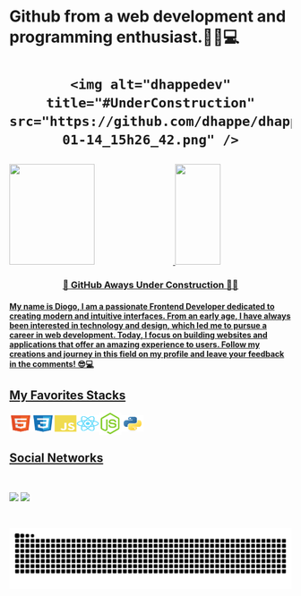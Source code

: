 # Github from a web development and programming enthusiast.🧔🏾💻
<h1 align="center">

    <img alt="dhappedev" title="#UnderConstruction" src="https://github.com/dhappe/dhappe/blob/main/2023-01-14_15h26_42.png" />
</h1>

<div>
  <a href="https://github.com/dhappe">
  <img height="180em" class ="img1" style="padding-right:15px" width="55%" src="https://github-readme-stats.vercel.app/api?username=dhappe&show_icons=true&theme=gruvbox&include_all_commits=true&count_private=true"/>
  <img height="180em" width="40%" src="https://github-readme-stats.vercel.app/api/top-langs/?username=dhappe&layout=compact&langs_count=16&theme=gruvbox"/>
</div>

<h3 align="center"> 
	🚧 GitHub Aways Under Construction 🤣🚧
</h3>
<h4 align="left"> 
	My name is Diogo, I am a passionate Frontend Developer dedicated to creating modern and intuitive interfaces. 
	From an early age, I have always been interested in technology and design, which led me to pursue a career in web development. 
	Today, I focus on building websites and applications that offer an amazing experience to users. 
	Follow my creations and journey in this field on my profile and leave your feedback in the comments! 😎💻
</h4>
	
<h2>My Favorites Stacks</h2>
<img align="center" alt="HTML" height="30" width="40" src="https://raw.githubusercontent.com/devicons/devicon/master/icons/html5/html5-original.svg"><img align="center" alt="CSS" height="30" width="40" src="https://raw.githubusercontent.com/devicons/devicon/master/icons/css3/css3-original.svg"><img align="center" alt="JavaScript" height="30" width="40" src="https://raw.githubusercontent.com/devicons/devicon/master/icons/javascript/javascript-plain.svg"><img align="center" alt="React" height="30" width="40" src="https://raw.githubusercontent.com/devicons/devicon/master/icons/react/react-original.svg"><img align="center" alt="nodejs" height="40" width="40" src="https://github.com/devicons/devicon/blob/master/icons/nodejs/nodejs-plain.svg"/><img align="center" alt="Python" height="30" width="40" src="https://raw.githubusercontent.com/devicons/devicon/master/icons/python/python-original.svg">


</div>

##

<div> 
<h2>Social Networks</h2><br>

  <a href = "dhappedevpe@gmail.com"><img src="https://img.shields.io/badge/Gmail-D14836?style=for-the-badge&logo=gmail&logoColor=white" target="_blank"></a>
  <a href="https://www.linkedin.com/in/diogo-henrique-aguiar-prado-pereira-0a6671111/" target="_blank"><img src="https://img.shields.io/badge/-LinkedIn-%230077B5?style=for-the-badge&logo=linkedin&logoColor=white" target="_blank"></a> 
 
 <br>

 
 
![Snake animation](https://github.com/dhappe/dhappe/blob/output/github-contribution-grid-snake.svg)
 
</div>

<!---
dhappe/dhappe is a ✨ special ✨ repository because its `README.md` (this file) appears on your GitHub profile.
You can click the Preview link to take a look at your changes.
--->
